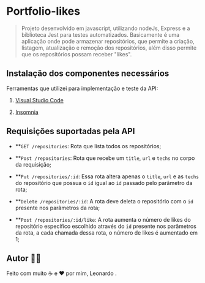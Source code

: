 # Portfolio-likes
> Projeto desenvolvido em javascript, utilizando nodeJs, Express e a biblioteca Jest para testes automatizados. 
Basicamente é uma aplicação onde pode armazenar repositórios, que permite a criação, listagem, atualização e remoção dos repositórios, além disso permite que os repositórios possam receber "likes".

## Instalação dos componentes necessários

Ferramentas que utilizei para implementação e teste da API:

1. [Visual Studio Code](https://code.visualstudio.com/download/)

2. [Insomnia](https://insomnia.rest/download/)


## Requisições suportadas pela API

- **`GET /repositories`: Rota que lista todos os repositórios;

- **`Post /repositories`: Rota que recebe um  `title`, `url` e `techs` no corpo da requisição;

- **`Put /repositories/:id`: Essa rota altera apenas o `title`, `url` e as `techs` do repositório que possua o `id` igual ao `id` passado pelo parâmetro da rota;

- **`Delete /repositories/:id`: A rota deve deleta o repositório com o `id` presente nos parâmetros da rota;

- **`Post /repositories/:id/like`: A rota aumenta o número de likes do repositório específico escolhido através do `id` presente nos parâmetros da rota, a cada chamada dessa rota, o número de likes é aumentado em 1;


## Autor 👦🏻

Feito com muito ☕ e ❤ por mim, Leonardo .